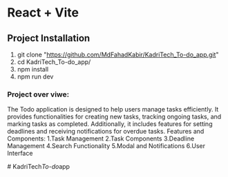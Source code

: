 # React + Vite

## Project Installation
1. git clone "https://github.com/MdFahadKabir/KadriTech_To-do_app.git"
2. cd KadriTech_To-do_app/
3. npm install
4. npm run dev

### Project over viwe:
The Todo application is designed to help users manage tasks efficiently. It provides functionalities for creating new tasks, tracking ongoing tasks, and marking tasks as completed. Additionally, it includes features for setting deadlines and receiving notifications for overdue tasks.
Features and Components:
1.Task Management
2.Task Components
3.Deadline Management
4.Search Functionality
5.Modal and Notifications
6.User Interface



#   K a d r i T e c h _ T o - d o _ a p p 
 
 
